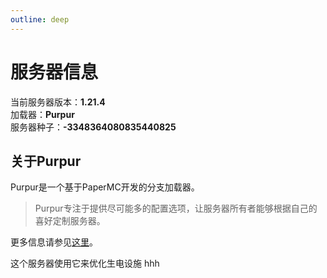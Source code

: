 ```yaml
---
outline: deep
---
```


# 服务器信息

当前服务器版本：**1.21.4**  
加载器：**Purpur**  
服务器种子：**-3348364080835440825**

## 关于Purpur

Purpur是一个基于PaperMC开发的分支加载器。  
> Purpur专注于提供尽可能多的配置选项，让服务器所有者能够根据自己的喜好定制服务器。

更多信息请参见[这里](https://purpurmc.org/)。

这个服务器使用它来优化生电设施 hhh

